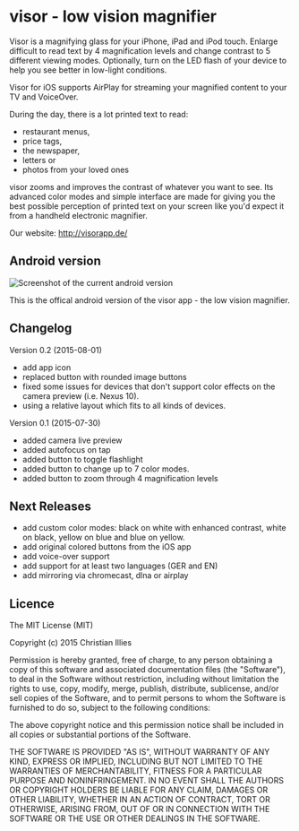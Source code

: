 # visor - low vision magnifier

Visor is a magnifying glass for your iPhone, iPad and iPod touch.
Enlarge difficult to read text by 4 magnification levels and change contrast
to 5 different viewing modes. Optionally, turn on the LED flash of
your device to help you see better in low-light conditions.

Visor for iOS supports AirPlay for streaming
your magnified content to your TV and VoiceOver.

During the day, there is a lot printed text to read:

- restaurant menus,
- price tags,
- the newspaper,
- letters or
- photos from your loved ones

visor zooms and improves the contrast of whatever you want to see.
Its advanced color modes and simple interface are made for giving
you the best possible perception of printed text on your screen
like you'd expect it from a handheld electronic magnifier.

Our website: http://visorapp.de/

## Android version

![Screenshot of the current android version](https://christian-illies.info/upload/150801-visor-android-Screenshot.png)

This is the offical android version of the visor app - the low vision magnifier.

## Changelog

Version 0.2 (2015-08-01)

- add app icon
- replaced button with rounded image buttons
- fixed some issues for devices that don't support color effects on the camera preview (i.e. Nexus 10).
- using a relative layout which fits to all kinds of devices.

Version 0.1 (2015-07-30)

- added camera live preview
- added autofocus on tap
- added button to toggle flashlight
- added button to change up to 7 color modes.
- added button to zoom through 4 magnification levels

## Next Releases

- add custom color modes: black on white with enhanced contrast,
  white on black, yellow on blue and blue on yellow.
- add original colored buttons from the iOS app
- add voice-over support
- add support for at least two languages (GER and EN)
- add mirroring via chromecast, dlna or airplay

## Licence

The MIT License (MIT)

Copyright (c) 2015 Christian Illies

Permission is hereby granted, free of charge, to any person obtaining a copy
of this software and associated documentation files (the "Software"), to deal
in the Software without restriction, including without limitation the rights
to use, copy, modify, merge, publish, distribute, sublicense, and/or sell
copies of the Software, and to permit persons to whom the Software is
furnished to do so, subject to the following conditions:

The above copyright notice and this permission notice shall be included in
all copies or substantial portions of the Software.

THE SOFTWARE IS PROVIDED "AS IS", WITHOUT WARRANTY OF ANY KIND, EXPRESS OR
IMPLIED, INCLUDING BUT NOT LIMITED TO THE WARRANTIES OF MERCHANTABILITY,
FITNESS FOR A PARTICULAR PURPOSE AND NONINFRINGEMENT. IN NO EVENT SHALL THE
AUTHORS OR COPYRIGHT HOLDERS BE LIABLE FOR ANY CLAIM, DAMAGES OR OTHER
LIABILITY, WHETHER IN AN ACTION OF CONTRACT, TORT OR OTHERWISE, ARISING FROM,
OUT OF OR IN CONNECTION WITH THE SOFTWARE OR THE USE OR OTHER DEALINGS IN
THE SOFTWARE.
